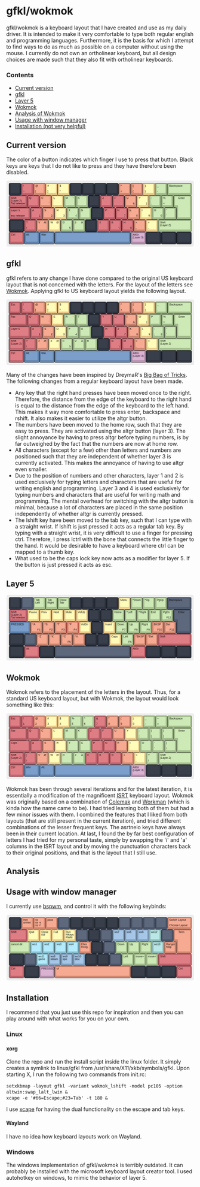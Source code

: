 # gfkl/wokmok
gfkl/wokmok is a keyboard layout that I have created and use as my daily driver. It is intended to make it very comfortable to type both regular english and programming languages. Furthermore, it is the basis for which I attempt to find ways to do as much as possible on a computer without using the mouse. I currently do not own an ortholinear keyboard, but all design choices are made such that they also fit with ortholinear keyboards. 

### Contents
* [Current version](#current-version)
* [gfkl](#gfkl)
* [Layer 5](#layer-5)
* [Wokmok](#wokmok)
* [Analysis of Wokmok](#analysis)
* [Usage with window manager](#usage-with-window-manager)
* [Installation (not very helpful)](#installation)

## Current version
The color of a button indicates which finger I use to press that button. Black keys are keys that I do not like to press and they have therefore been disabled.

![Wokmok](images/wokmok.png)

## gfkl
gfkl refers to any change I have done compared to the original US keyboard layout that is not concerned with the letters. For the layout of the letters see [Wokmok](#wokmok). Applying gfkl to US keyboard layout yields the following layout.

![Qwerty](images/qwerty.png)

Many of the changes have been inspired by DreymaR's [Big Bag of Tricks](https://dreymar.colemak.org/). The following changes from a regular keyboard layout have been made.
* Any key that the right hand presses have been moved once to the right. Therefore, the distance from the edge of the keyboard to the right hand is equal to the distance from the edge of the keyboard to the left hand. This makes it way more comfortable to press enter, backspace and rshift. It also makes it easier to utilize the altgr button.
* The numbers have been moved to the home row, such that they are easy to press. They are activated using the altgr button (layer 3). The slight annoyance by having to press altgr before typing numbers, is by far outweighed by the fact that the numbers are now at home row.
* All characters (except for a few) other than letters and numbers are positioned such that they are independent of whether layer 3 is currently activated. This makes the annoyance of having to use altgr even smaller.
* Due to the position of numbers and other characters, layer 1 and 2 is used exclusively for typing letters and characters that are useful for writing english and programming. Layer 3 and 4 is used exclusively for typing numbers and characters that are useful for writing math and programming. The mental overhead for switching with the altgr button is minimal, because a lot of characters are placed in the same position independently of whether altgr is currently pressed.
* The lshift key have been moved to the tab key, such that I can type with a straight wrist. If lshift is just pressed it acts as a regular tab key. By typing with a straight wrist, it is very difficult to use a finger for pressing ctrl. Therefore, I press lctrl with the bone that connects the little finger to the hand. It would be desirable to have a keyboard where ctrl can be mapped to a thumb key.
* What used to be the caps lock key now acts as a modifier for layer 5. If the button is just pressed it acts as esc.

## Layer 5

![Layer 5](images/layer5.png)

## Wokmok
Wokmok refers to the placement of the letters in the layout. Thus, for a standard US keyboard layout, but with Wokmok, the layout would look something like this:

![USWokmok](images/uswokmok.png)

Wokmok has been through several iterations and for the latest iteration, it is essentially a modification of the magnificent [ISRT](https://notgate.github.io/layout/) keyboard layout. Wokmok was originally based on a combination of [Colemak](https://colemak.com/) and [Workman](https://workmanlayout.org/) (which is kinda how the name came to be). I had tried learning both of them but had a few minor issues with them. I combined the features that I liked from both layouts (that are still present in the current iteration), and tried different combinations of the lesser frequent keys. The asrtneio keys have always been in their current location. At last, I found the by far best configuration of letters I had tried for my personal taste, simply by swapping the 'i' and 'a' columns in the ISRT layout and by moving the punctuation characters back to their original positions, and that is the layout that I still use. 

## Analysis


## Usage with window manager
I currently use [bspwm](https://github.com/baskerville/bspwm), and control it with the following keybinds:

![bspwm example](images/bspwm.png)


## Installation
I recommend that you just use this repo for inspiration and then you can play around with what works for you on your own.
### Linux
#### xorg
Clone the repo and run the install script inside the linux folder. It simply creates a symlink to linux/gfkl from /usr/share/X11/xkb/symbols/gfkl. Upon starting X, I run the following two commands from init.rc:
```
setxkbmap -layout gfkl -variant wokmok_lshift -model pc105 -option altwin:swap_lalt_lwin &
xcape -e '#66=Escape;#23=Tab' -t 180 &
```
I use [xcape](https://github.com/alols/xcape) for having the dual functionality on the escape and tab keys.

#### Wayland
I have no idea how keyboard layouts work on Wayland.

### Windows
The windows implementation of gfkl/wokmok is terribly outdated. It can probably be installed with the microsoft keyboard layout creator tool. I used autohotkey on windows, to mimic the behavior of layer 5.
